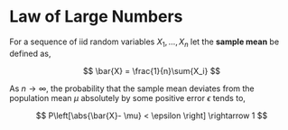 #  Law of Large Numbers

For a sequence of iid random variables $X_1,\ldots,X_n$ let the **sample mean** be defined as,

$$ \bar{X} = \frac{1}{n}\sum{X_i} $$

As $n \rightarrow \infty$, the probability that the sample mean deviates from the population mean $\mu$ absolutely by some positive error $\epsilon$ tends to,

$$ P\left[\abs{\bar{X}- \mu} < \epsilon \right] \rightarrow 1 $$